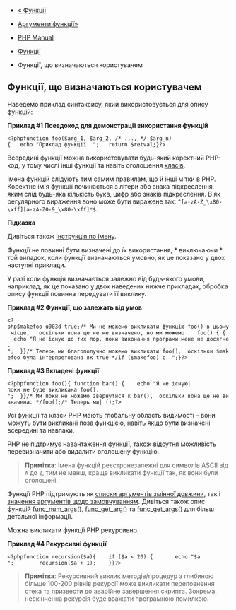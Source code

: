 - [« Функції](language.functions.md)
- [Аргументи функції»](functions.arguments.md)

- [PHP Manual](index.md)
- [Функції](language.functions.md)
- Функції, що визначаються користувачем

## Функції, що визначаються користувачем

Наведемо приклад синтаксису, який використовується для опису функцій:

**Приклад #1 Псевдокод для демонстрації використання функцій**

` <?phpfunction foo($arg_1, $arg_2, /* ..., */ $arg_n){   echo "Приклад функції.
";   return $retval;}?> `

Всередині функції можна використовувати будь-який коректний PHP-код, у тому числі
інші функції та навіть оголошення
[класів](language.oop5.basic.md#language.oop5.basic.class).

Імена функцій слідують тим самим правилам, що й інші мітки в PHP.
Коректне ім'я функції починається з літери або знака підкреслення,
яким слід будь-яка кількість букв, цифр або знаків підкреслення. В
як регулярного вираження воно може бути виражене так:
`^[a-zA-Z_\x80-\xff][a-zA-Z0-9_\x80-\xff]*$`.

**Підказка**

Дивіться також [Інструкція по імену](userlandnaming.md).

Функції не повинні бути визначені до їх використання, * виключаючи * той
випадок, коли функції визначаються умовно, як це показано у двох
наступні приклади.

У разі коли функція визначається залежно від будь-якого
умови, наприклад, як це показано у двох наведених нижче прикладах,
обробка опису функції повинна передувати її виклику.

**Приклад #2 Функції, що залежать від умов**

`<?php$makefoo u003d true;/* Ми не можемо викликати функцію foo() в цьому місце,   оскільки вона ще не не визначено, но ми можемо    foo() { {   echo "Я не існую до тих пор, поки виконання програми мене не досягне.
";  }}/* Теперь ми благополучно можемо викликати foo(),  оскільки $makefoo була інтерпретована як true */if ($makefoo) с|
";}?> `

**Приклад #3 Вкладені функції**

`<?phpfunction foo(){ function bar() {    echo "Я не існую|поки не буде викликана foo().
";  }}/* Ми поки не можемо звернутися к bar(),  оскільки вона ще не визначена. */foo();/* Теперь ми| ();?> `

Усі функції та класи PHP мають глобальну область видимості – вони можуть
бути викликані поза функцією, навіть якщо були визначені всередині та навпаки.

PHP не підтримує навантаження функції, також відсутня можливість
перевизначити або видалити оголошену функцію.

> **Примітка**: Імена функцій реєстронезалежні для символів ASCII від
> `A` до `Z`, тим не менш, краще викликати функції так, як
> вони були оголошені.

Функції PHP підтримують як [списки аргументів змінної
довжини](functions.arguments.md#functions.variable-arg-list), так і
[значення аргументів щодо
замовчуванням](functions.arguments.md#functions.arguments.default).
Дивіться також опис функцій
[func_num_args()](function.func-num-args.md),
[func_get_arg()](function.func-get-arg.md) та
[func_get_args()](function.func-get-args.md) для більш детальної
інформації.

Можна викликати функції PHP рекурсивно.

**Приклад #4 Рекурсивні функції**

` <?phpfunction recursion($a){    if ($a < 20) {       echo "$a
";        recursion($a + 1);    }}?> `

> **Примітка**: Рекурсивний виклик методів/процедур з глибиною більше
> 100-200 рівнів рекурсії може викликати переповнення стека та призвести до
> аварійне завершення скрипта. Зокрема, нескінченна рекурсія буде
> вважати програмною помилкою.
